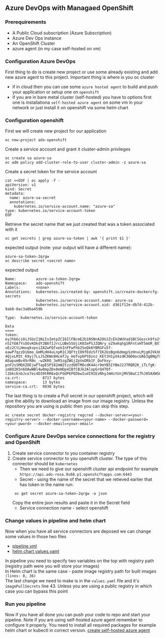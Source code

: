 ## Azure DevOps with Managaed OpenShift

### Prerequirements
- A Public Cloud subscription (Azure Subscription)
- Azure Dev Ops instance
- An OpenShift Cluster
- azure agent (in my case self-hosted on vm)

### Configuration Azure DevOps
First thing to do is create new project or use some already existing and add new azure agent to this project. Important thing is where is you oc cluster 
- if in cloud then you can use some `azure hosted agent` to build and push your application or setup one on `openshift`
- if you are in bare metal cluster (self-hosted) you have to options first one is installationa `self-hosted azure agent` on some vm in your network or just install it on openshift via some helm chart

### Configuration openshift 
First we will create new project for our application 
```shell
oc new-project ado-openshift
```
Create a service account and grant it cluster-admin privileges
```shell
oc create sa azure-sa
oc adm policy add-cluster-role-to-user cluster-admin -z azure-sa
```
Create a secret token for the service account
```shell
cat <<EOF | oc apply -f -
apiVersion: v1
kind: Secret
metadata:
  name: azure-sa-secret
  annotations:
    kubernetes.io/service-account.name: "azure-sa" 
type: kubernetes.io/service-account-token
EOF
```
Retrieve the secret name that we just created that was a token associated with it
```shell
oc get secrets | grep azure-sa-token | awk '{ print $1 }'
```
expected output (note: your output will have a different name):
```shell
azure-sa-token-2qrgw
oc describe secret <secret name>
```
expected output
```shell
Name:         azure-sa-token-2qrgw
Namespace:    ado-openshift
Labels:       <none>
Annotations:  kubernetes.io/created-by: openshift.io/create-dockercfg-secrets
              kubernetes.io/service-account.name: azure-sa
              kubernetes.io/service-account.uid: d361f12e-db7d-412b-9ab8-8ac3a0ba459b

Type:  kubernetes.io/service-account-token

Data
====
token:           eyJhbGciOiJSUzI1NiIsImtpZCI6IlFBcmE2b1N5NnA2OUJZcEh2WUVad1BCSGozck9fa2tpaG83bnctM0hUd00ifQ.eyJpc3MiOiJrdWJlcm5ldGVzL3NlcnZpY2VhY2NvdW50Iiwia3ViZXJuZXRlcy5pby9zZXJ2aWNlYWNjb3VudC9uYW1lc3BhY2UiOiJhZG8tb3BlbnNoaWZ0Iiwia3ViZXJuZXRlcy5pby9zZXJ2aWNlYWNjb3VudC9zZWNyZXQubmFtZSI6ImF6dXJlLXNhLXRva2VuLTJxcmd3Iiwia3ViZXJuZXRlcy5pby9zZXJ2aWNlYWNjb3VudC9zZXJ2aWNlLWFjY291bnQubmFtZSI6ImF6dXJlLXNhIiwia3ViZXJuZXRlcy5pby9zZXJ2aWNlYWNjb3VudC9zZXJ2aWNlLWFjY291bnQudWlkIjoiZDM2MWYxMmUtZGI3ZC00MTJiLTlhYjgtOGFjM2EwYmE0NTliIiwic3ViIjoic3lzdGVtOnNlcnZpY2VhY2NvdW50OmFkby1vcGVuc2hpZnQ6YXp1cmUtc2EifQ.GhLVRAJcG_CHuUxPaz3H_d_E_tGkFK6VaaFv_4UGZiwLLE1Hx-nSIYOA7YsOUvKOkdY2B6fIJrcLUBe5SUjiK0ZePSJZQNry_oZ9xKqhgSRFntxHT5mUR_BXT4cnF5zv0zrT3dvqWcM11mTSs2xfmCx8eACt-uEz2CtLHmxqkvpsiZA2wFQfxekInFFwFhbZSeQk6YBRGFu5f-eawP7qzzDibmo_GmMLHH4uLnpR1CJQFYzI09fEdzSf7IK2UzBgn6dmqpSzHnxLMjgHJVkX66FztJochlGUV8bE4acZk54lu_Xo7OhKxjhiqdeMHFBzq2PeSyvdvSspFME9y6_gXcy1-4QjxLM3t_K9yj7LsJSZKWn8HcmTJy_HoTvpbPtDznz_KEYJH1yX4zdK36D0ocUAb3gBNgfXlsEPAVXYV2o75ZL-AEwpumBv49rRNs_-wZKRO_3eR5zgZWGjZpVoDRb1F_QoFkxy-pnF2sSMQXZOEjwFTapESP182mWZtzzdU8TMOcdK44cr9mYB5IYBmJ2JTRQR2K_iTLfgK-im8O2K5n6OAwWBl4w8mpZDx0eHDp4IBfCBJk2AlopGrQ4TOf-l2bkcEnbJco7ei4D39tRR6xQcPddPEPEDbwIudI9IEzNhyJmHztUnjMV5NaC17hJ05AXWS83nPxFhH_a7pN8
ca.crt:          8717 bytes
namespace:       13 bytes
service-ca.crt:  9930 bytes
```
The last thing is to create a Pull secret in our openshift project, which will give the ability to download an image from our image registry. Unless the repository you are using is public then you can skip this step.
```shell
oc create secret docker-registry regcred --docker-server=<your-registry-server> --docker-username=<your-name> --docker-password=<your-pword> --docker-email=<your-email>
```

### Configure Azure DevOps service connections for the registry and OpenShift
1. Create service connector to you container registry
2. Create service connector to you openshift cluster. The type of this connector should be `kubernetes`
   - Then we need to give our openshift cluster api endpoint for example `https://api.ado-rosa.9s68.p1.openshiftapps.com:6443`
   - Secret - using the name of the secret that we retieved earlier that has token in the name run:
   ```shell
    oc get secret azure-sa-token-2qrgw -o json
   ```
    Copy the entire json results and paste it in the Secret field
   - Service connection name - select openshift

### Change values in pipeline and helm chart
Now when you have all service connectors are deposed we can change some values in those two files
- [pipeline.yml](azure-pipelines.yml)
- [helm chart values.yaml](openshift-deployment/values.yaml)

In pipeline you need to specify two variables on the top with registry path (registry path were you will store your images)<br />
In Helm chart is the same case - paste image registry path for built images `(lines: 8, 36)`<br />
The last change we need to make is in the `values.yaml` file and it's `imagePullSecrets` line 43. Unless you are using a public registry in which case you can bypass this point

### Run you pipeline
Now if you have all done you can push your code to repo and start your pipeline. Note if you are using self-hosted azure agent remember to configure it properly. You need to install all required packages for example helm chart or kubectl in correct version.
[create self-hosted azure agent](https://learn.microsoft.com/en-us/azure/devops/pipelines/agents/agents?view=azure-devops&tabs=yaml%2Cbrowser)